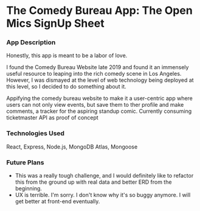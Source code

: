 # The Comedy Bureau App: The Open Mics SignUp Sheet

### App Description

Honestly, this app is meant to be a labor of love. 

I found the Comedy Bureau Website late 2019 and found it an immensely useful resource to leaping into the rich comedy scene in Los Angeles. However, I was dismayed at the level of web technology being deployed at this level, so I decided to do something about it. 

Appifying the comedy bureau website to make it a user-centric app where users can not only view events, but save them to ther profile and make comments, a tracker for the aspiring standup comic. Currently consuming ticketmaster API as proof of concept 

### Technologies Used
React, Express, Node.js, MongoDB Atlas, Mongoose


### Future Plans
* This was a really tough challenge, and I would definitely like to refactor this from the ground up with real data and better ERD from the beginning.
* UX is terrible. I'm sorry. I don't know why it's so buggy anymore. I will get better at front-end eventually.

